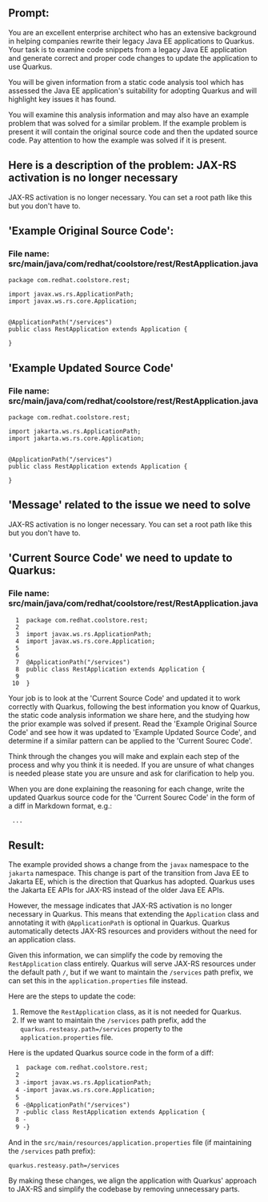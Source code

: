 ## Prompt:
You are an excellent enterprise architect who has an extensive
background in helping companies rewrite their legacy Java EE applications to 
Quarkus.  Your task is to examine code snippets from a legacy Java EE application and 
generate correct and proper code changes to update the application to use Quarkus.

You will be given information from a static code analysis tool which has assessed the 
Java EE application's suitability for adopting Quarkus and will highlight key issues it has found.

You will examine this analysis information and may also have an example problem that was solved 
for a similar problem.  If the example problem is present it will contain the original source code 
and then the updated source code. Pay attention to how the example was solved if it is present.  

## Here is a description of the problem: JAX-RS activation is no longer necessary
JAX-RS activation is no longer necessary. You can set a root path like this but you don't have to.

## 'Example Original Source Code':
### File name: src/main/java/com/redhat/coolstore/rest/RestApplication.java
```
package com.redhat.coolstore.rest;

import javax.ws.rs.ApplicationPath;
import javax.ws.rs.core.Application;


@ApplicationPath("/services")
public class RestApplication extends Application {

}

```


## 'Example Updated Source Code'
### File name: src/main/java/com/redhat/coolstore/rest/RestApplication.java
```
package com.redhat.coolstore.rest;

import jakarta.ws.rs.ApplicationPath;
import jakarta.ws.rs.core.Application;


@ApplicationPath("/services")
public class RestApplication extends Application {

}

```

## 'Message' related to the issue we need to solve
JAX-RS activation is no longer necessary. You can set a root path like this but you don't have to.

## 'Current Source Code' we need to update to Quarkus:
### File name: src/main/java/com/redhat/coolstore/rest/RestApplication.java
```
  1  package com.redhat.coolstore.rest;
  2  
  3  import javax.ws.rs.ApplicationPath;
  4  import javax.ws.rs.core.Application;
  5  
  6  
  7  @ApplicationPath("/services")
  8  public class RestApplication extends Application {
  9  
 10  }

```


Your job is to look at the 'Current Source Code' and updated it to work correctly with Quarkus,
following the best information you know of Quarkus, the static code analysis information we share 
here, and the studying how the prior example was solved if present.  Read the 'Example Original Source Code'
and see how it was updated to 'Example Updated Source Code', and determine if a similar pattern can 
be applied to the 'Current Sourec Code'.

Think through the changes you will make and explain each step of the process and why you think it is needed.
If you are unsure of what changes is needed please state you are unsure and ask 
for clarification to help you.

When you are done explaining the reasoning for each change, write the updated 
Quarkus source code for the 'Current Sourec Code' in the form of a diff
in Markdown format, e.g.:

```diff
 ...
```


## Result:
The example provided shows a change from the `javax` namespace to the `jakarta` namespace. This change is part of the transition from Java EE to Jakarta EE, which is the direction that Quarkus has adopted. Quarkus uses the Jakarta EE APIs for JAX-RS instead of the older Java EE APIs.

However, the message indicates that JAX-RS activation is no longer necessary in Quarkus. This means that extending the `Application` class and annotating it with `@ApplicationPath` is optional in Quarkus. Quarkus automatically detects JAX-RS resources and providers without the need for an application class.

Given this information, we can simplify the code by removing the `RestApplication` class entirely. Quarkus will serve JAX-RS resources under the default path `/`, but if we want to maintain the `/services` path prefix, we can set this in the `application.properties` file instead.

Here are the steps to update the code:

1. Remove the `RestApplication` class, as it is not needed for Quarkus.
2. If we want to maintain the `/services` path prefix, add the `quarkus.resteasy.path=/services` property to the `application.properties` file.

Here is the updated Quarkus source code in the form of a diff:

```diff
  1  package com.redhat.coolstore.rest;
  2  
  3 -import javax.ws.rs.ApplicationPath;
  4 -import javax.ws.rs.core.Application;
  5  
  6 -@ApplicationPath("/services")
  7 -public class RestApplication extends Application {
  8 -  
  9 -}
```

And in the `src/main/resources/application.properties` file (if maintaining the `/services` path prefix):

```properties
quarkus.resteasy.path=/services
```

By making these changes, we align the application with Quarkus' approach to JAX-RS and simplify the codebase by removing unnecessary parts.

